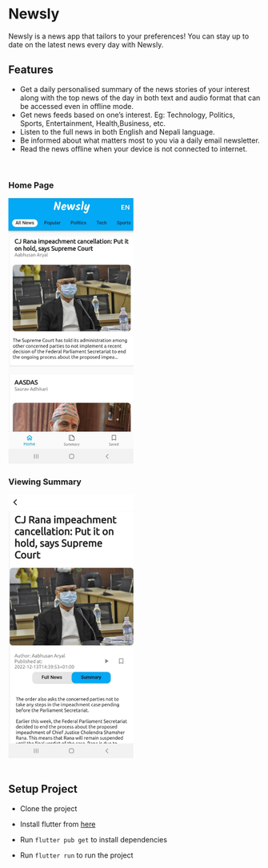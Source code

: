 # Newsly
Newsly is a news app that tailors to your preferences! You can stay up to date on the latest news every day with Newsly. 

## Features

* Get a daily personalised summary of the news stories of your interest along with the top news of the day in both text and audio format that can be accessed even in offline mode.
* Get news feeds based on one’s interest. Eg: Technology, Politics, Sports, Entertainment, Health,Business, etc.
* Listen to the full news in both English and Nepali language.
* Be informed about what matters most to you via a daily email newsletter.
* Read the news offline when your device is not connected to internet.

<br>

### Home Page

<img src="assets/ImageNewsly.png" width="250">


<br>

### Viewing Summary

<img src="assets/summary.png" width="250">


<br>
<br>



## Setup Project


* Clone the project

 * Install flutter from [here](https://flutter.dev/docs/get-started/install)

* Run `flutter pub get` to install dependencies
* Run `flutter run` to run the project

